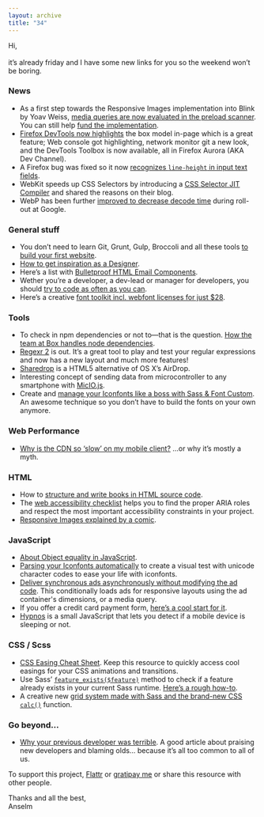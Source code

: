 ```yaml
---
layout: archive
title: "34"
---
```



Hi,<br>
<br>
it’s already friday and I have some new links for you so the weekend won’t be boring.

### News

- As a first step towards the Responsive Images implementation into Blink by Yoav Weiss, [media queries are now evaluated in the preload scanner](https://codereview.chromium.org/201813002/). You can still help [fund the implementation](http://www.indiegogo.com/projects/picture-element-implementation-in-blink).
- [Firefox DevTools now highlights](https://hacks.mozilla.org/2014/03/box-model-highlighter-web-console-improvements-firefox-os-hud-more-firefox-developer-tools-episode-30/) the box model in-page which is a great feature; Web console got highlighting, network monitor git a new look, and the DevTools Toolbox is now available, all in Firefox Aurora (AKA Dev Channel).
- A Firefox bug was fixed so it now [recognizes `line-height` in input text fields](https://bugzilla.mozilla.org/show_bug.cgi?id=349259).
- WebKit speeds up CSS Selectors by introducing a [CSS Selector JIT Compiler](https://www.webkit.org/blog/3271/webkit-css-selector-jit-compiler/) and shared the reasons on their blog.
- WebP has been further [improved to decrease decode time](http://blog.chromium.org/2014/03/webp-improves-while-rolling-out-across.html) during roll-out at Google.

### General stuff

- You don’t need to learn Git, Grunt, Gulp, Broccoli and all these tools [to build your first website](https://the-pastry-box-project.net/addy-osmani/2014-March-26#).
- [How to get inspiration as a Designer](http://alistapart.com/column/inspiration).
- Here’s a list with [Bulletproof HTML Email Components](https://www.sendwithus.com/resources/bulletproof-html-email-components).
- Wether you’re a developer, a dev-lead or manager for developers, you should [try to code as often as you can](https://medium.com/p/4307921a88a0).
- Here’s a creative [font toolkit incl. webfont licenses for just $28](http://blog.spoongraphics.co.uk/latest_news/incredible-creative-fonts-bundle-loads-extras).

### Tools

- To check in npm dependencies or not to—that is the question. [How the team at Box handles node dependencies](http://tech.blog.box.com/2014/03/handling-node-js-dependencies-at-box/).
- [Regexr 2](http://regexr.com/) is out. It’s a great tool to play and test your regular expressions and now has a new layout and much more features!
- [Sharedrop](https://www.sharedrop.io/) is a HTML5 alternative of OS X’s AirDrop.
- Interesting concept of sending data from microcontroller to any smartphone with [MicIO.js](http://colinbookman.com/2014/03/23/micio/).
- Create and [manage your Iconfonts like a boss with Sass & Font Custom](http://jaydenseric.com/blog/font-icons-like-a-boss-with-sass-and-font-custom). An awesome technique so you don’t have to build the fonts on your own anymore.

### Web Performance

- [Why is the CDN so ‘slow’ on my mobile client?](http://www.igvita.com/2014/03/26/why-is-my-cdn-slow-for-mobile-clients/) …or why it’s mostly a myth.

### HTML

- How to [structure and write books in HTML source code](http://www.digitalbookworld.com/2014/next-generation-book-publishing-of-the-html-by-the-html-for-the-html/).
- The [web accessibility checklist](http://a11yproject.com/checklist.html) helps you to find the proper ARIA roles and respect the most important accessibility constraints in your project.
- [Responsive Images explained by a comic](http://ericportis.com/posts/2014/srcset-sizes/).

### JavaScript

- [About Object equality in JavaScript](http://designpepper.com/blog/drips/object-equality-in-javascript.html).
- [Parsing your Iconfonts automatically](http://helloanselm.com/2014/parsing-iconfont-characters-automatically/) to create a visual test with unicode character codes to ease your life with iconfonts.
- [Deliver synchronous ads asynchronously without modifying the ad code](https://github.com/madgex/lazy-ads). This conditionally loads ads for responsive layouts using the ad container's dimensions, or a media query.
- If you offer a credit card payment form, [here’s a cool start for it](http://wangjohn.github.io/creditly/).
- [Hypnos](https://github.com/msemenistyi/hypnos) is a small JavaScript that lets you detect if a mobile device is sleeping or not.

### CSS / Scss

- [CSS Easing Cheat Sheet](http://easings.net/en). Keep this resource to quickly access cool easings for your CSS animations and transitions.
- Use Sass’ [`feature_exists($feature)`](http://sass-lang.com/documentation/Sass/Script/Functions.html#feature_exists-instance_method) method to check if a feature already exists in your current Sass runtime. [Here’s a rough how-to](http://stackoverflow.com/questions/20706908/test-whether-a-sass-function-is-defined/20712730#20712730).
- A creative new [grid system made with Sass and the brand-new CSS `calc()`](http://www.sitepoint.com/creative-grid-system-sass-calc/) function.

### Go beyond…

- [Why your previous developer was terrible](https://medium.com/p/506a06ae35ea). A good article about praising new developers and blaming olds… because it’s all too common to all of us.


To support this project, [Flattr](https://flattr.com/profile/helloanselm) or [gratipay me](https://www.gratipay.com/Anselm%20Hannemann/) or share this resource with other people.

Thanks and all the best,<br>
Anselm
